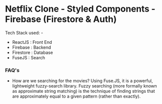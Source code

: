 # Netflix Clone - Styled Components - Firebase (Firestore & Auth)

Tech Stack used: -
- ReactJS : Front End
- Firebase : Backend
- Firestore : Database
- FuseJS : Search

### FAQ's

- How are we searching for the movies?
  Using Fuse.JS, it is a powerful, lightweight fuzzy-search library. Fuzzy searching (more formally known as approximate string matching) is the technique of finding strings that are approximately equal to a given pattern (rather than exactly).
